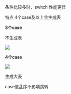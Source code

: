 条件比较多时，switch 性能更佳

特点 4个case及以上会生成表

**3个case**

不生成表



![](https://gitee.com/muyinchuan/images/raw/master/img/20201023154119.png)

**4个case**

![](https://gitee.com/muyinchuan/images/raw/master/img/20201023154027.png)

生成大表

case值乱序不影响跳转



